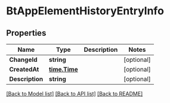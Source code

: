 # BtAppElementHistoryEntryInfo

## Properties

Name | Type | Description | Notes
------------ | ------------- | ------------- | -------------
**ChangeId** | **string** |  | [optional] 
**CreatedAt** | [**time.Time**](time.Time.md) |  | [optional] 
**Description** | **string** |  | [optional] 

[[Back to Model list]](../README.md#documentation-for-models) [[Back to API list]](../README.md#documentation-for-api-endpoints) [[Back to README]](../README.md)


